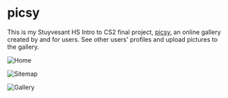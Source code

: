 picsy
======================

This is my Stuyvesant HS Intro to CS2 final project, [picsy](http://clyde.stuy.edu/~brian.yang/picsy/), an online gallery created by and for users. See other users' profiles and upload pictures to the gallery.

![Home](https://github.com/brian-yang/picsy/blob/master/preview/home.jpg)

![Sitemap](https://github.com/brian-yang/picsy/blob/master/preview/sitemap.jpg)

![Gallery](https://github.com/brian-yang/picsy/blob/master/preview/gallery.jpg)
